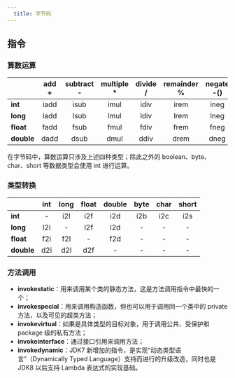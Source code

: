 ```yaml
---
  title: 字节码
---
```


## 指令

### 算数运算

|            | **add +** | **subtract -** | **multiple \*** | **divide /** | **remainder %** | **negate -()** |
| ---------- | :-------: | :------------: | :-------------: | :----------: | :-------------: | :------------: |
| **int**    |   iadd    |      isub      |      imul       |     idiv     |      irem       |      ineg      |
| **long**   |   ladd    |      lsub      |      lmul       |     ldiv     |      lrem       |      lneg      |
| **float**  |   fadd    |      fsub      |      fmul       |     fdiv     |      frem       |      fneg      |
| **double** |   dadd    |      dsub      |      dmul       |     ddiv     |      drem       |      dneg      |

在字节码中，算数运算只涉及上述四种类型；除此之外的 boolean、byte、char、short 等数据类型会使用 int 进行运算。

### 类型转换

|            | **int** | **long** | **float** | **double** | **byte** | **char** | **short** |
| ---------- | :-----: | :------: | :-------: | :--------: | :------: | :------: | :-------: |
| **int**    |    -    |   i2l    |    i2f    |    i2d     |   i2b    |   i2c    |    i2s    |
| **long**   |   l2i   |    -     |    l2f    |    l2d     |    -     |    -     |     -     |
| **float**  |   f2i   |   f2l    |     -     |    f2d     |    -     |    -     |     -     |
| **double** |   d2i   |   d2l    |    d2f    |     -      |    -     |    -     |     -     |

### 方法调用

* **invokestatic**：用来调用某个类的静态方法，这是方法调用指令中最快的一个；
* **invokespecial**：用来调用构造函数，但也可以用于调用同一个类中的 private 方法，以及可见的超类方法；
* **invokevirtual**：如果是具体类型的目标对象，用于调用公共、受保护和 package 级的私有方法；
* **invokeinterface**：通过接口引用来调用方法；
* **invokedynamic**：JDK7 新增加的指令，是实现“动态类型语言”（Dynamically Typed Language）支持而进行的升级改造，同时也是 JDK8 以后支持 Lambda 表达式的实现基础。